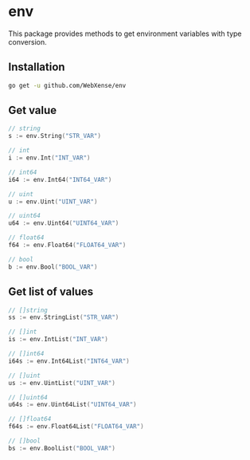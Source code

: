 # env

This package provides methods to get environment variables with type conversion.

## Installation

```bash
go get -u github.com/WebXense/env
```

## Get value

```go
// string
s := env.String("STR_VAR")

// int
i := env.Int("INT_VAR")

// int64
i64 := env.Int64("INT64_VAR")

// uint
u := env.Uint("UINT_VAR")

// uint64
u64 := env.Uint64("UINT64_VAR")

// float64
f64 := env.Float64("FLOAT64_VAR")

// bool
b := env.Bool("BOOL_VAR")
```

## Get list of values

```go
// []string
ss := env.StringList("STR_VAR")

// []int
is := env.IntList("INT_VAR")

// []int64
i64s := env.Int64List("INT64_VAR")

// []uint
us := env.UintList("UINT_VAR")

// []uint64
u64s := env.Uint64List("UINT64_VAR")

// []float64
f64s := env.Float64List("FLOAT64_VAR")

// []bool
bs := env.BoolList("BOOL_VAR")
```

